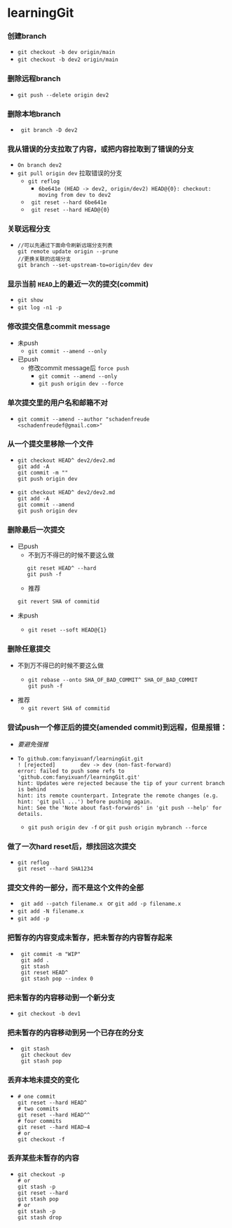 # learningGit

### 创建branch
- ```git checkout -b dev origin/main```
- ``` git checkout -b dev2 origin/main ```

### 删除远程branch
- ``` git push --delete origin dev2 ```

### 删除本地branch
-  ```  git branch -D dev2  ```

### 我从错误的分支拉取了内容，或把内容拉取到了错误的分支
- ``` On branch dev2 ```
- ``` git pull origin dev ``` 拉取错误的分支
    - ``` git reflog ```
        - ``` 6be641e (HEAD -> dev2, origin/dev2) HEAD@{0}: checkout: moving from dev to dev2 ```
    - ```  git reset --hard 6be641e ```
    - ```  git reset --hard HEAD@{0} ```

### 关联远程分支
- ``` 
  //可以先通过下面命令刷新远端分支列表
  git remote update origin --prune
  //更换关联的远端分支
  git branch --set-upstream-to=origin/dev dev
  ```
  
### 显示当前 ```HEAD```上的最近一次的提交(commit)
- ``` git show ```
- ``` git log -n1 -p  ```

### 修改提交信息commit message
- 未push
  - ``` git commit --amend --only ```
- 已push
  - 修改commit message后 ```force push```
    - ``` git commit --amend --only ```
    - ``` git push origin dev --force ```
    
### 单次提交里的用户名和邮箱不对
- ``` git commit --amend --author "schadenfreude <schadenfreudef@gmail.com>" ```

### 从一个提交里移除一个文件
- ``` 
  git checkout HEAD^ dev2/dev2.md
  git add -A
  git commit -m ""
  git push origin dev
  ```
- ``` 
  git checkout HEAD^ dev2/dev2.md
  git add -A
  git commit --amend 
  git push origin dev
  ```

### 删除最后一次提交
- 已push
  - 不到万不得已的时候不要这么做
  ```
     git reset HEAD^ --hard 
     git push -f
  ```
  - 推荐
  ``` 
  git revert SHA of commitid
  ```
- 未push
  - ```
    git reset --soft HEAD@{1} 
    ```
### 删除任意提交
- 不到万不得已的时候不要这么做
  - ``` 
    git rebase --onto SHA_OF_BAD_COMMIT^ SHA_OF_BAD_COMMIT  
    git push -f   
    ```
- 推荐
  - ``` git revert SHA of commitid ```

### 尝试push一个修正后的提交(amended commit)到远程，但是报错：
- *要避免强推*
- ``` 
  To github.com:fanyixuanf/learningGit.git
  ! [rejected]        dev -> dev (non-fast-forward)
  error: failed to push some refs to 'github.com:fanyixuanf/learningGit.git'
  hint: Updates were rejected because the tip of your current branch is behind
  hint: its remote counterpart. Integrate the remote changes (e.g.
  hint: 'git pull ...') before pushing again.
  hint: See the 'Note about fast-forwards' in 'git push --help' for details.
  ```
  - ``` git push origin dev -f ``` or ``` git push origin mybranch --force  ```

### 做了一次hard reset后，想找回这次提交
- ``` 
  git reflog
  git reset --hard SHA1234
  ```

### 提交文件的一部分，而不是这个文件的全部
- ```  git add --patch filename.x  ``` or ``` git add -p filename.x ```
- ``` git add -N filename.x ```
- ``` git add -p ```

### 把暂存的内容变成未暂存，把未暂存的内容暂存起来
- ``` 
   git commit -m "WIP"  
   git add .  
   git stash  
   git reset HEAD^  
   git stash pop --index 0
  ```

### 把未暂存的内容移动到一个新分支
- ``` git checkout -b dev1 ```

### 把未暂存的内容移动到另一个已存在的分支
- ```
   git stash  
   git checkout dev
   git stash pop
  ```
  
### 丢弃本地未提交的变化
- ```
  # one commit  
  git reset --hard HEAD^
  # two commits
  git reset --hard HEAD^^
  # four commits
  git reset --hard HEAD~4
  # or
  git checkout -f
  ```

### 丢弃某些未暂存的内容
- ``` git checkout -p
  git checkout -p
  # or
  git stash -p
  git reset --hard
  git stash pop
  # or
  git stash -p
  git stash drop
  ```
